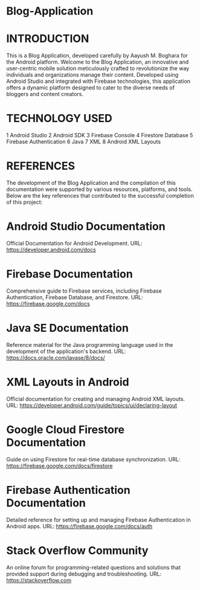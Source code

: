 # Blog-Application

# INTRODUCTION

This is a Blog Application, developed carefully by Aayush M. Boghara for the Android platform. Welcome to the Blog Application, an innovative and user-centric mobile solution meticulously crafted to revolutionize
the way individuals and organizations manage their content. Developed using Android Studio and integrated with Firebase technologies, this application offers a dynamic platform designed to cater to the diverse needs of bloggers and content creators.

# TECHNOLOGY USED

1 Android Studio
2 Android SDK
3 Firebase Console
4 Firestore Database
5 Firebase Authentication
6 Java
7 XML
8 Android XML Layouts

# REFERENCES
The development of the Blog Application and the compilation of this documentation were supported by various resources, platforms, and tools. Below are the key references that contributed to the successful completion of this project:

# Android Studio Documentation
 Official Documentation for Android
 Development.
 URL: https://developer.android.com/docs
 
# Firebase Documentation
 Comprehensive guide to Firebase services,
 including Firebase Authentication, Firebase
 Database, and Firestore.
 URL: https://firebase.google.com/docs
 
# Java SE Documentation
 Reference material for the Java programming
 language used in the development of the
 application's backend.
 URL: https://docs.oracle.com/javase/8/docs/

# XML Layouts in Android
 Official documentation for creating and
 managing Android XML layouts.
 URL: https://developer.android.com/guide/topics/ui/declaring-layout
 
# Google Cloud Firestore Documentation
 Guide on using Firestore for real-time database
 synchronization.
 URL: https://firebase.google.com/docs/firestore
 
# Firebase Authentication Documentation
 Detailed reference for setting up and managing
 Firebase Authentication in Android apps.
 URL: https://firebase.google.com/docs/auth

# Stack Overflow Community
 An online forum for programming-related questions
 and solutions that provided support during
 debugging and troubleshooting.
 URL: https://stackoverflow.com
